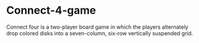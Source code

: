 # Connect-4-game
Connect four is a two-player board game in which the players alternately drop colored disks into a seven-column, six-row vertically suspended grid.
